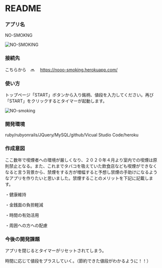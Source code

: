 # README

### アプリ名

NO-SMOKNG

![NO-SMOKING](https://user-images.githubusercontent.com/53480697/81530256-762b8900-939b-11ea-839d-206c526963ca.png)

### 接続先

こちらから　🔜
　https://nooo-smoking.herokuapp.com/


### 使い方
トップページ「START」ボタンから入り銘柄、値段を入力してください。再び「START」をクリックするとタイマーが起動します。

![NO-smoking](https://user-images.githubusercontent.com/53480697/82028216-4bf60600-96d0-11ea-9d73-994eb0530c45.jpg)
  
### 開発環境
ruby/rubyonrails/JQuery/MySQL/github/Vicual Studio Code/heroku

### 作成意図
ここ数年で喫煙者への環境が厳しくなり、２０２０年４月より室内での喫煙は原則禁止となる。また、これまでタバコを吸えていた飲食店なども喫煙ができなくなると言う背景から、禁煙をする方が増幅すると予想し禁煙の手助けになるようなアプリを作りたいと思いました。禁煙することのメリットを下記に記載します。

・健康維持

・金銭面の負担軽減

・時間の有効活用

・周囲への方への配慮

### 今後の開発課題
アプリを閉じるとタイマーがリセットされてしまう。

時間に応じて値段をプラスしていく。（節約できた値段がわかるように！！）

